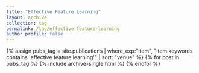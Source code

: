 ```yaml
---
title: "Effective Feature Learning"
layout: archive
collection: tag
permalink: /tag/effective-feature-learning
author_profile: false
---
```


{% assign pubs_tag = site.publications | where_exp:"item", "item.keywords contains 'effective feature learning'" | sort: "venue" %}
{% for post in pubs_tag %}
  {% include archive-single.html %}
{% endfor %}